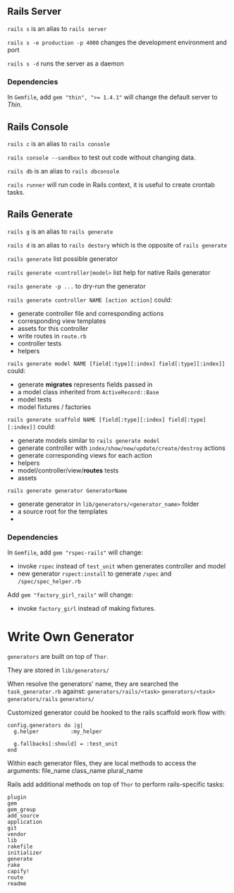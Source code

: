 ## Rails Server
`rails s` is an alias to `rails server`

`rails s -e production -p 4000` changes the development environment and port

`rails s -d` runs the server as a daemon

### Dependencies
In `Gemfile`, add `gem "thin", ">= 1.4.1"` will change the default server to *Thin*.

## Rails Console
`rails c` is an alias to `rails console`

`rails console --sandbox` to test out code without changing data.

`rails db` is an alias to `rails dbconsole`

`rails runner` will run code in Rails context, it is useful to create crontab tasks.

## Rails Generate
`rails g` is an alias to `rails generate`

`rails d` is an alias to `rails destory` which is the opposite of `rails generate`

`rails generate` list possible generator

`rails generate <controller|model>` list help for native Rails generator

`rails generate -p ...` to dry-run the generator

`rails generate controller NAME [action action]` could:
- generate controller file and corresponding actions
- corresponding view templates
- assets for this controller
- write routes in `route.rb`
- controller tests
- helpers

`rails generate model NAME [field[:type][:index] field[:type][:index]]` could:
- generate **migrates** represents fields passed in
- a model class inherited from `ActiveRecord::Base`
- model tests
- model fixtures / factories

`rails generate scaffold NAME [field[:type][:index] field[:type][:index]]` could:
- generate models similar to `rails generate model`
- generate controller with `index/show/new/update/create/destroy` actions
- generate corresponding views for each action
- helpers
- model/controller/view/**routes** tests
- assets

`rails generate generator GeneratorName`
- generate generator in `lib/generators/<generator_name>` folder
- a source root for the templates
- 

### Dependencies
In `Gemfile`, add `gem "rspec-rails"` will change:
- invoke `rspec` instead of `test_unit` when generates controller and model
- new generator `rspect:install` to generate `/spec` and `/spec/spec_helper.rb`

Add `gem "factory_girl_rails"` will change:
- invoke `factory_girl` instead of making fixtures.

# Write Own Generator
`generators` are built on top of `Thor`.

They are stored in `lib/generators/`

When resolve the generators' name, they are searched the `task_generator.rb` against:
`generators/rails/<task>`
`generators/<task>`
`generators/rails`
`generators/`

Customized generator could be hooked to the rails scaffold work flow with:

    config.generators do |g|
      g.helper          :my_helper

      g.fallbacks[:should] = :test_unit
    end

Within each generator files, they are local methods to access the arguments:
    file_name
    class_name
    plural_name

Rails add additional methods on top of `Thor` to perform rails-specific tasks:

    plugin
    gem
    gem_group
    add_source
    application
    git
    vendor
    lib
    rakefile
    initializer
    generate
    rake
    capify!
    route
    readme
